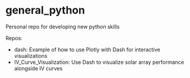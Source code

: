 # general_python
Personal repo for developing new python skills

Repos:
* dash: Example of how to use Plotly with Dash for interactive visualizations
* IV_Curve_Visualization: Use Dash to visualize solar array performance alongside IV curves
